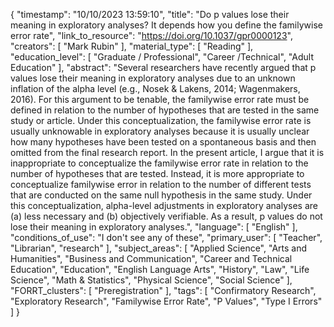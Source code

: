 {
    "timestamp": "10/10/2023 13:59:10",
    "title": "Do p values lose their meaning in exploratory analyses? It depends how you define the familywise error rate",
    "link_to_resource": "https://doi.org/10.1037/gpr0000123",
    "creators": [
        "Mark Rubin"
    ],
    "material_type": [
        "Reading"
    ],
    "education_level": [
        "Graduate / Professional",
        "Career /Technical",
        "Adult Education"
    ],
    "abstract": "Several researchers have recently argued that p values lose their meaning in exploratory analyses due to an unknown inflation of the alpha level (e.g., Nosek & Lakens, 2014; Wagenmakers, 2016). For this argument to be tenable, the familywise error rate must be defined in relation to the number of hypotheses that are tested in the same study or article. Under this conceptualization, the familywise error rate is usually unknowable in exploratory analyses because it is usually unclear how many hypotheses have been tested on a spontaneous basis and then omitted from the final research report. In the present article, I argue that it is inappropriate to conceptualize the familywise error rate in relation to the number of hypotheses that are tested. Instead, it is more appropriate to conceptualize familywise error in relation to the number of different tests that are conducted on the same null hypothesis in the same study. Under this conceptualization, alpha-level adjustments in exploratory analyses are (a) less necessary and (b) objectively verifiable. As a result, p values do not lose their meaning in exploratory analyses.",
    "language": [
        "English"
    ],
    "conditions_of_use": "I don't see any of these",
    "primary_user": [
        "Teacher",
        "Librarian",
        "research"
    ],
    "subject_areas": [
        "Applied Science",
        "Arts and Humanities",
        "Business and Communication",
        "Career and Technical Education",
        "Education",
        "English Language Arts",
        "History",
        "Law",
        "Life Science",
        "Math & Statistics",
        "Physical Science",
        "Social Science"
    ],
    "FORRT_clusters": [
        "Preregistration"
    ],
    "tags": [
        "Confirmatory Research",
        "Exploratory Research",
        "Familywise Error Rate",
        "P Values",
        "Type I Errors"
    ]
}